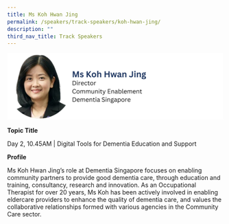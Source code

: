 ```yaml
---
title: Ms Koh Hwan Jing
permalink: /speakers/track-speakers/koh-hwan-jing/
description: ""
third_nav_title: Track Speakers
---
```

<div style="display: flex; flex-wrap: wrap;">
  <div style="flex-basis: 100%; max-width: 100%;">
    <img alt="track speakers 1" src="/images/SpeakersPhoto/kohhwanjingv01.png">
  </div>
	</div>
		
<b>Topic Title</b>

<p id="left">Day 2, 10.45AM | Digital Tools for Dementia Education and Support</p>

<b>Profile</b>	

Ms Koh Hwan Jing’s role at Dementia Singapore focuses on enabling community partners to provide good dementia care, through education and training, consultancy, research and innovation.  As an Occupational Therapist for over 20 years, Ms Koh has been actively involved in enabling eldercare providers to enhance the quality of dementia care, and values the collaborative relationships formed with various agencies in the Community Care sector.